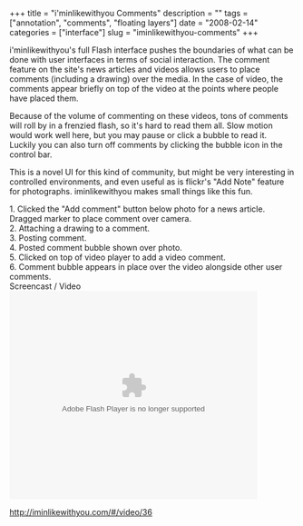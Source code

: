 +++
title = "i'minlikewithyou Comments"
description = ""
tags = ["annotation", "comments", "floating layers"]
date = "2008-02-14"
categories = ["interface"]
slug = "iminlikewithyou-comments"
+++


<p>i'minlikewithyou's full Flash interface pushes the boundaries of what can be done with user interfaces in terms of social interaction. The comment feature on the site's news articles and videos allows users to place comments (including a drawing) over the media. In the case of video, the comments appear briefly on top of the video at the points where people have placed them. </p>
<p>Because of the volume of commenting on these videos, tons of comments will roll by in a frenzied flash, so it's hard to read them all. Slow motion would work well here, but you may pause or click a bubble to read it. Luckily you can also turn off comments by clicking the bubble icon in the control bar.</p>
<p>This is a novel UI for this kind of community, but might be very interesting in controlled environments, and even useful as is flickr's "Add Note" feature for photographs. iminlikewithyou makes small things like this fun.</p>
<div id="screens-full" class="clear"><div class="caption">1. Clicked the &quot;Add comment&quot; button below photo for a news article. Dragged marker to place comment over camera.</div><div class="fullimg clear"><a href="/media/interface/iminlikewithyou-comments-1.png" class="group" rel="group" title="1. Clicked the &quot;Add comment&quot; button below photo for a news article. Dragged marker to plac..."><img src="/media/interface/iminlikewithyou-comments-1.png" alt="" class="img-responsive"></a></div></div><div id="screens-full" class="clear"><div class="caption">2. Attaching a drawing to a comment.</div><div class="fullimg clear"><a href="/media/interface/iminlikewithyou-comments-2.png" class="group" rel="group" title="2. Attaching a drawing to a comment."><img src="/media/interface/iminlikewithyou-comments-2.png" alt="" class="img-responsive"></a></div></div><div id="screens-full" class="clear"><div class="caption">3. Posting comment.</div><div class="fullimg clear"><a href="/media/interface/iminlikewithyou-comments-3.png" class="group" rel="group" title="3. Posting comment."><img src="/media/interface/iminlikewithyou-comments-3.png" alt="" class="img-responsive"></a></div></div><div id="screens-full" class="clear"><div class="caption">4. Posted comment bubble shown over photo.</div><div class="fullimg clear"><a href="/media/interface/iminlikewithyou-comments-4.png" class="group" rel="group" title="4. Posted comment bubble shown over photo."><img src="/media/interface/iminlikewithyou-comments-4.png" alt="" class="img-responsive"></a></div></div><div id="screens-full" class="clear"><div class="caption">5. Clicked on top of video player to add a video comment.</div><div class="fullimg clear"><a href="/media/interface/iminlikewithyou-comments-5.png" class="group" rel="group" title="5. Clicked on top of video player to add a video comment."><img src="/media/interface/iminlikewithyou-comments-5.png" alt="" class="img-responsive"></a></div></div><div id="screens-full" class="clear"><div class="caption">6. Comment bubble appears in place over the video alongside other user comments.</div><div class="fullimg clear"><a href="/media/interface/iminlikewithyou-comments-6.png" class="group" rel="group" title="6. Comment bubble appears in place over the video alongside other user comments."><img src="/media/interface/iminlikewithyou-comments-6.png" alt="" class="img-responsive"></a></div></div><div class="video"><div class="caption aptureNoAutolink">Screencast / Video</div><div class="video-object"><object classid="clsid:D27CDB6E-AE6D-11cf-96B8-444553540000" width="437" height="367" id="iminlikewithyou"><param name="movie" value="http://flashcdn.iminlikewithyou.com/embedder.swf?key=35a3c02801181460bd5cb56682c74a0add" /><param name="allowScriptAccess" value="always" /><param name="allowFullScreen" value="true" /><embed src="http://flashcdn.iminlikewithyou.com/embedder.swf?key=35a3c02801181460bd5cb56682c74a0add" width="437" height="367" type="application/x-shockwave-flash" allowScriptAccess="always" allowFullScreen="true" name="iminlikewithyou" ></embed></object></div></div>        
<p><a href="http://iminlikewithyou.com/#/video/36">http://iminlikewithyou.com/#/video/36</a></p>

